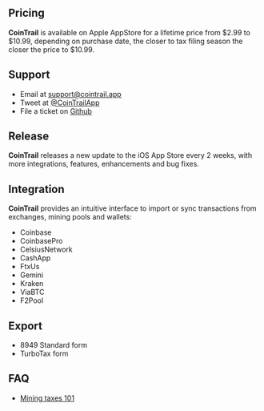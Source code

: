 ## Pricing

**CoinTrail** is available on Apple AppStore for a lifetime price from $2.99 to $10.99, depending on purchase date, the closer to tax filing season the closer the price to $10.99.

## Support

- Email at [support@cointrail.app](mailto:support@cointrail.app)
- Tweet at [@CoinTrailApp](http://twitter.com/CoinTrailApp)
- File a ticket on [Github](https://github.com/CoinTrailApp/TaxCalculator)

## Release

**CoinTrail** releases a new update to the iOS App Store every 2 weeks, with more integrations, features, enhancements and bug fixes.

## Integration

**CoinTrail** provides an intuitive interface to import or sync transactions from exchanges, mining pools and wallets:

- Coinbase
- CoinbasePro
- CelsiusNetwork
- CashApp
- FtxUs
- Gemini
- Kraken
- ViaBTC
- F2Pool

## Export

- 8949 Standard form
- TurboTax form

## FAQ

- [Mining taxes 101](/howto/bitcoin-mining-tax.html)
